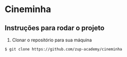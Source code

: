 # Cineminha

## Instruções para rodar o projeto

1. Clonar o repositório para sua máquina

```sh 
$ git clone https://github.com/zup-academy/cineminha
```
